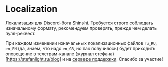 # Localization
Локализация для Discord-бота Shinshi.
Требуется строго соблюдать изначальному формату, рекомендуем проверять, прежде чем делать пулл-реквест.

При каждом изменении изначальных локализационных файлов `ru_RU`, `en_EN` (да, знаем, что надо `en_GB`, но так получилось) будет приходить оповещение в телеграм-канале (журнал стефана)[https://stefanlight.ru/blog] и на [сервере поддержки](https://dsc.gg/shinshi). Спасибо за участие!
